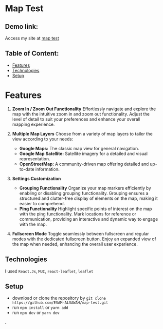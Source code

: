# Map Test

## Demo link:

Access my site at [map test](https://map-test-five.vercel.app/)

## Table of Content:

- [Features](#features)
- [Technologies](#technologies)
- [Setup](#setup)

# Features

1. **Zoom In / Zoom Out Functionality**
   Effortlessly navigate and explore the map with the intuitive zoom in and zoom out functionality. Adjust the level of detail to suit your preferences and enhance your overall mapping experience.

2. **Multiple Map Layers**
   Choose from a variety of map layers to tailor the view according to your needs:

   - **Google Maps:** The classic map view for general navigation.
   - **Google Map Satellite:** Satellite imagery for a detailed and visual representation.
   - **OpenStreetMap:** A community-driven map offering detailed and up-to-date information.

3. **Settings Customization**

   - **Grouping Functionality**
     Organize your map markers efficiently by enabling or disabling grouping functionality. Grouping ensures a structured and clutter-free display of elements on the map, making it easier to comprehend.
   - **Ping Functionality**
     Highlight specific points of interest on the map with the ping functionality. Mark locations for reference or communication, providing an interactive and dynamic way to engage with the map.

4. **Fullscreen Mode**
   Toggle seamlessly between fullscreen and regular modes with the dedicated fullscreen button. Enjoy an expanded view of the map when needed, enhancing the overall user experience.

## Technologies

I used `React.Js`, `MUI`, `react-leaflet`, `leaflet`

## Setup

- download or clone the repository by `git clone https://github.com/ESAM-ALSAWAH/map-test.git`
- run `npm install` or `yarn add`
- run `npm dev` or `yarn dev`

.
